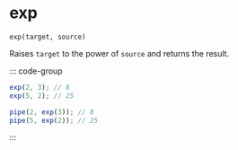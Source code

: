 # exp

`exp(target, source)`

Raises `target` to the power of `source` and returns the result.

::: code-group

```ts [data-first]
exp(2, 3); // 8
exp(5, 2); // 25
```

```ts [data-last]
pipe(2, exp(3)); // 8
pipe(5, exp(2)); // 25
```

:::
